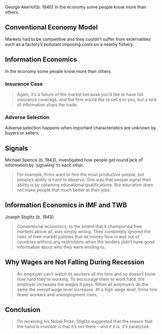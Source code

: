 George Akerlof(b. 1940)
In the economy some people know more than others.
## Conventional Economy Model
Markets had to be competitive and they couldn’t suffer from externalities such as a factory’s pollutant imposing costs on a nearby fishery.

## Information Economics
In the economy some people know more than others.
### Insurance Case
> Again, it’s a failure of the market because you’d like to have full insurance coverage, and the firm would like to sell it to you, but a lack of information stops the trade.

### Adverse Selection
Adverse selection happens when important characteristics are unknown by buyers or sellers.

## Signals
Michael Spence (b. 1943), investigated how people get round lack of information by ‘signaling’ to each other.
> For example, firms want to hire the most productive people, but people’s ability is hard to observe. One way that people signal their ability is by obtaining educational qualifications.
But education does not make people that much better at their jobs.

## Information Economics in IMF and TWB
Joseph Stiglitz (b. 1943) 

> Conventional economics, to the extent that it championed free markets above all, was simply wrong.
> They completely ignored the risks of free-market policies that let money flow in and out of countries without any restrictions when the lenders didn’t have good information about who they were lending to.

## Why Wages are Not Falling During Recession
> An employer can’t watch its workers all the time and so doesn’t know how hard they’re working. To encourage them to work hard, the employer increases the wages it pays. When all employers do the same the overall wage level increases. At a high wage level, firms hire fewer workers and unemployment rises.

## Conclusion
> On receiving his Nobel Prize, Stiglitz suggested that the reason that the hand is invisible is that it’s not there – and if it is, it’s paralyzed.
